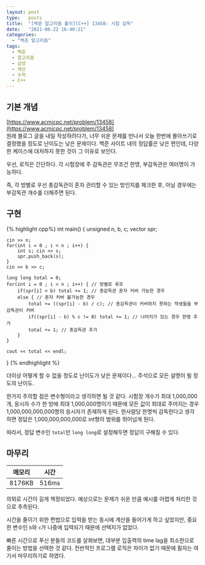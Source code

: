 ```yaml
---
layout: post
type:   posts
title:  "[백준 알고리즘 풀이][C++] 13458: 시험 감독"
date:   "2021-06-22 16:40:21"
categories:
  - "백준 알고리즘"
tags:
  - 백준
  - 알고리즘
  - 삼성
  - 계산
  - 수학
  - C++
---
```


## 기본 개념
[https://www.acmicpc.net/problem/13458](https://www.acmicpc.net/problem/13458)<br/>
원래 블로그 글을 내일 작성하려다가, 너무 쉬운 문제를 만나서 오늘 한번에 몰아쓰기로 결정했을 정도로 난이도는 낮은 문제이다. 백준 사이트 내의 정답률은 낮은 편인데, 다양한 케이스에 대처하지 못한 것이 그 이유로 보인다.

우선, 로직은 간단하다. 각 시험장에 주 감독관은 무조건 한명, 부감독관은 여러명이 가능하다.

즉, 각 방별로 우선 총감독관이 혼자 관리할 수 있는 방인지를 체크한 후, 아닐 경우에는 부감독관 개수를 더해주면 된다.

## 구현
{% highlight cpp%}
int main() {
	unsigned n, b, c;
	vector<unsigned> spr;
	
	cin >> n;
	for(int i = 0 ; i < n ; i++) {
		int s; cin >> s;
		spr.push_back(s);
	}
	cin >> b >> c;
	
	long long total = 0;
	for(int i = 0 ; i < n ; i++) { // 방별로 루프
		if(spr[i] < b) total += 1; // 총감독관 혼자 커버 가능한 경우
		else { // 혼자 커버 불가능한 경우
			total += ((spr[i] - b) / c); // 총감독관이 커버하지 못하는 학생들을 부감독관이 커버
			if((spr[i] - b) % c != 0) total += 1; // 나머지가 있는 경우 한명 추가
			total += 1; // 총감독관 추가
		}
	}
	
	cout << total << endl;
}
{% endhighlight %}

더이상 어떻게 할 수 없을 정도로 난이도가 낮은 문제이다... 주석으로 모든 설명이 될 정도의 난이도.

한가지 주의할 점은 변수형이라고 생각하면 될 것 같다. 시험장 개수가 최대 1,000,000개, 응시자 수가 한 방에 최대 1,000,000명이기 때문에 모든 값이 최대로 주어지는 경우 1,000,000,000,000명의 응시자가 존재하게 된다. 한사람당 한명씩 감독한다고 생각하면 정답은 1,000,000,000,000로 int형의 범위를 뛰어넘게 된다.

따라서, 정답 변수인 <code>total</code>만 <code>long long</code>로 설정해두면 정답이 구해질 수 있다.

## 마무리

| 메모리 | 시간 |
| ----- | --- |
| 8176KB | 516ms |

의외로 시간이 길게 책정되었다. 예상으로는 문제가 쉬운 만큼 예시를 어렵게 처리한 것으로 추측된다.

시간을 줄이기 위한 편법으로 입력을 받는 동시에 계산을 들어가게 하고 싶었지만, 중요한 변수인 <code>b</code>와 <code>c</code>가 나중에 입력되기 때문에 선택지가 없었다.

빠른 시간으로 푸신 분들의 코드를 살펴보면, 대부분 입출력의 time lag을 최소한으로 줄이는 방법을 선택한 것 같다. 전반적인 프로그램 로직은 차이가 없기 때문에 필자는 여기서 마무리하기로 하였다.

